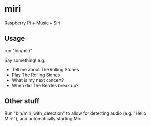 miri
====

Raspberry Pi + Music + Siri

## Usage

run "bin/miri"

Say something! e.g.

* Tell me about The Rolling Stones
* Play The Rolling Stones
* What is my next concert?
* When did The Beatles break up?


## Other stuff

Run "bin/miri_with_detection" to allow for detecting audio (e.g. "Hello Miri!"),
and automatically starting Miri.

